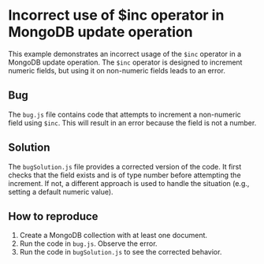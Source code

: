 # Incorrect use of $inc operator in MongoDB update operation

This example demonstrates an incorrect usage of the `$inc` operator in a MongoDB update operation. The `$inc` operator is designed to increment numeric fields, but using it on non-numeric fields leads to an error.

## Bug
The `bug.js` file contains code that attempts to increment a non-numeric field using `$inc`. This will result in an error because the field is not a number.

## Solution
The `bugSolution.js` file provides a corrected version of the code.  It first checks that the field exists and is of type number before attempting the increment.  If not, a different approach is used to handle the situation (e.g., setting a default numeric value).

## How to reproduce
1. Create a MongoDB collection with at least one document.
2. Run the code in `bug.js`. Observe the error.
3. Run the code in `bugSolution.js` to see the corrected behavior.